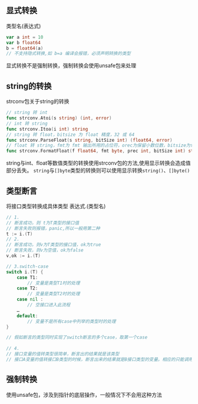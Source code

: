 ## 显式转换
类型名(表达式)
```go
var a int = 10
var b float64
b = float64(a)
// 不支持隐式转换,如 b=a 编译会报错，必须声明转换的类型
```
显式转换不是强制转换，强制转换会使用unsafe包来处理

## string的转换
strconv包关于string的转换
```go
// string 转 int
func strconv.Atoi(s string) (int, error)
// int 转 string
func strconv.Itoa(i int) string
// string 转 float，bitsize 为 float 精度，32 或 64
func strconv.ParseFloat(s string, bitSize int) (float64, error)
// float 转 string，fmt为 fmt 输出所用的占位符，orec为保留小数位数，bitsize为float精度，32或64
func strconv.FormatFloat(f float64, fmt byte, prec int, bitSize int) string
```
string与int、float等数值类型的转换使用strconv包的方法,使用显示转换会造成值部分丢失。
`string`与`[]byte`类型的转换则可以使用显示转换`string()`、`[]byte()`

## 类型断言
将接口类型转换成具体类型
表达式.(类型名)
```go
// 1.
// 断言成功，则 t为T类型的接口值
// 断言失败则报错，panic,所以一般用第二种
t := i.(T)  
// 2.
// 断言成功，则v为T类型的接口值，ok为true
// 断言失败，则v为空值，ok为false
v,ok := i.(T)   

// 3.switch-case
switch i.(T) {
    case T1:
        // 变量是类型T1时的处理
    case T2:
        // 变量是类型T2时的处理
    case nil :
        // 空接口进入此流程
    …
    default:
        // 变量不是所有case中列举的类型时的处理
}

// 假如断言的类型同时实现了switch断言的多个case，取第一个case
 
// 4.
// 接口变量的值转类型很简单，断言出的结果就是该类型
// 接口A变量的值转接口B类型的时候，断言出来的结果就是B接口类型的变量。相应的只能调用B接口的方法
```

## 强制转换
使用unsafe包，涉及到指针的底层操作，一般情况下不会用这种方法
